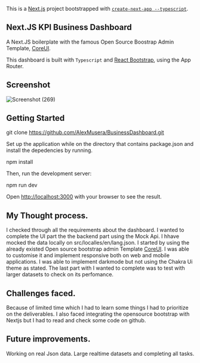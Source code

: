 This is a [Next.js](https://nextjs.org/) project bootstrapped with [`create-next-app --typescript`](https://github.com/vercel/next.js/tree/canary/packages/create-next-app).

## Next.JS KPI Business Dashboard

A Next.JS boilerplate with the famous Open Source Boostrap Admin Template, [CoreUI](https://coreui.io/).

This dashboard is built with `Typescript` and [React Bootstrap](https://react-bootstrap.github.io/), using the App Router.


## Screenshot


![Screenshot (269)](https://github.com/user-attachments/assets/2b2e21b2-c99a-434f-a989-635d4bf7628a)


## Getting Started

git clone https://github.com/AlexMusera/BusinessDashboard.git

Set up the application while on the directory that contains package.json and install the depedencies by running.

npm install    


Then, run the development server:

npm run dev

Open [http://localhost:3000](http://localhost:3000) with your browser to see the result.

## My Thought process.

I checked through all the requirements about the dashboard. I wanted to complete the UI part the the backend part using the Mock Api. I hhave mocked the data locally on src/localles/en/lang.json. I started by using the already existed Open source bootstrap admin  Template [CoreUI](https://coreui.io/). I was able to customise it and  implement responsive both on web and mobile applications. I was able to implement darkmode but not using the Chakra Ui theme as stated. The last part with I wanted to complete was to test with larger datasets to check on its perfomance.

## Challenges faced.

Because of limited time which I had to learn some things I had to prioritize on the deliverables. I also faced integrating the opensource bootstrap with Nextjs but I had to read and check some code on github.

## Future improvements.

Working on real Json data. Large realtime datasets and completing all tasks.










